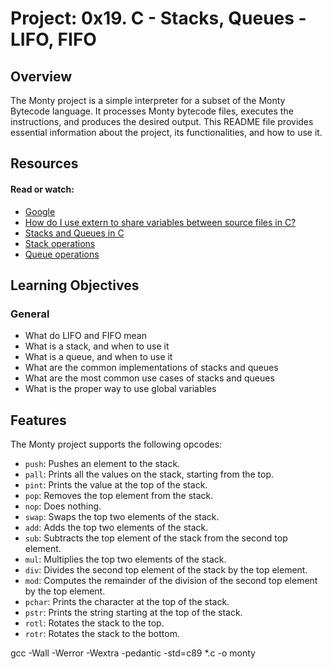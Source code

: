 # Project: 0x19. C - Stacks, Queues - LIFO, FIFO

## Overview

The Monty project is a simple interpreter for a subset of the Monty Bytecode language. It processes Monty bytecode files, executes the instructions, and produces the desired output. This README file provides essential information about the project, its functionalities, and how to use it.


## Resources

#### Read or watch:

* [Google](https://intranet.alxswe.com/rltoken/tn1X658KGumYYq_szFJI5w)
* [How do I use extern to share variables between source files in C?](https://intranet.alxswe.com/rltoken/0KVWTdE8xXy__jUfBfakCw)
* [Stacks and Queues in C](https://intranet.alxswe.com/rltoken/udmomL4F4mF630D2Z-ltqg)
* [Stack operations](https://intranet.alxswe.com/rltoken/fj_-SJXW-pWxgAnstsARoQ)
* [Queue operations](https://intranet.alxswe.com/rltoken/6Y_GVoIH_rV45xd7w0a9FA)
## Learning Objectives

### General

* What do LIFO and FIFO mean
* What is a stack, and when to use it
* What is a queue, and when to use it
* What are the common implementations of stacks and queues
* What are the most common use cases of stacks and queues
* What is the proper way to use global variables

## Features

The Monty project supports the following opcodes:

- `push`: Pushes an element to the stack.
- `pall`: Prints all the values on the stack, starting from the top.
- `pint`: Prints the value at the top of the stack.
- `pop`: Removes the top element from the stack.
- `nop`: Does nothing.
- `swap`: Swaps the top two elements of the stack.
- `add`: Adds the top two elements of the stack.
- `sub`: Subtracts the top element of the stack from the second top element.
- `mul`: Multiplies the top two elements of the stack.
- `div`: Divides the second top element of the stack by the top element.
- `mod`: Computes the remainder of the division of the second top element by the top element.
- `pchar`: Prints the character at the top of the stack.
- `pstr`: Prints the string starting at the top of the stack.
- `rotl`: Rotates the stack to the top.
- `rotr`: Rotates the stack to the bottom.

gcc -Wall -Werror -Wextra -pedantic -std=c89 *.c -o monty